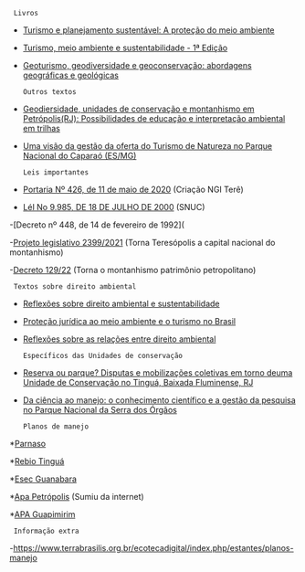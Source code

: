 
     Livros

* [Turismo e planejamento sustentável: A proteção do meio ambiente](https://plataforma.bvirtual.com.br/Leitor/Publicacao/26778/pdf/0)
* [Turismo, meio ambiente e sustentabilidade - 1ª Edição](https://plataforma.bvirtual.com.br/Acervo/Publicacao/26815)
* [Geoturismo, geodiversidade e geoconservação: abordagens geográficas e geológicas](https://plataforma.bvirtual.com.br/Acervo/Publicacao/174999)





      Outros textos


* [Geodiersidade, unidades de conservação e montanhismo em Petrópolis(RJ): Possibilidades de educação e interpretação ambiental em trilhas](https://plataforma.bvirtual.com.br/Acervo/Publicacao/174999)
* [Uma visão da gestão da oferta do Turismo de Natureza no Parque Nacional do Caparaó (ES/MG)](http://www.ivt.coppe.ufrj.br/caderno/index.php/caderno/article/view/1838/0)





      Leis importantes

- [Portaria Nº 426, de 11 de maio de 2020](https://www.in.gov.br/en/web/dou/-/portaria-n-426-de-11-de-maio-de-2020-256529597) (Criação NGI Terê)

- [LéI No 9.985, DE 18 DE JULHO DE 2000](http://www.planalto.gov.br/ccivil_03/leis/l9985.htm#:~:text=LEI%20No%209.985%2C%20DE%2018%20DE%20JULHO%20DE%202000.&text=Regulamenta%20o%20art.,Natureza%20e%20d%C3%A1%20outras%20provid%C3%AAncias.) (SNUC)

-[Decreto nº 448, de 14 de fevereiro de 1992](

-[Projeto legislativo  2399/2021](https://www25.senado.leg.br/web/atividade/materias/-/materia/148971) (Torna Teresópolis a capital nacional do montanhismo)

-[Decreto 129/22]( https://www.petropolis.rj.gov.br/pmp/index.php/imprensa/noticias/item/19245-prefeitura-torna-montanhismo-patrim%C3%B4nio-municipal ) (Torna o montanhismo patrimônio petropolitano)




     Textos sobre direito ambiental

* [Reflexões sobre direito ambiental e sustentabilidade](https://github.com/AnaMCMV/Turismo/blob/main/Turismo/6%20PER%C3%8DODO/Projeto%20Integrador%203/Textos%20norteadores/Reflexoes_sobre_direito_ambiental_e_sust.pdf)

* [Proteção jurídica ao meio ambiente e o turismo no Brasil](https://github.com/AnaMCMV/Turismo/blob/main/Turismo/6%20PER%C3%8DODO/Projeto%20Integrador%203/Textos%20norteadores/TEXTO%2020%20-%20Prote%C3%A7%C3%A3o%20jur%C3%ADdica%20ao%20meio%20ambiente%20e%20o%20turismo%20no%20Brasil.pdf)

* [ Reflexões sobre as relações entre direito ambiental](https://github.com/AnaMCMV/Turismo/blob/main/Turismo/6%20PER%C3%8DODO/Projeto%20Integrador%203/Textos%20norteadores/TEXTO%2021%20-%20Reflex%C3%B5es%20sobre%20as%20rela%C3%A7%C3%B5es%20entre%20direito%20ambiental.pdf)


      Específicos das Unidades de conservação

* [Reserva ou parque? Disputas e mobilizações coletivas em torno deuma Unidade de Conservação no Tinguá, Baixada Fluminense, RJ](https://app.uff.br/riuff/bitstream/handle/1/23940/TCC%20-%20Ana%20Lucia%20Costa%20Da%20Rosa.pdf?sequence=1&isAllowed=y)
* [Da ciência ao manejo: o conhecimento científico e a gestão da pesquisa no Parque Nacional da Serra dos Órgãos](https://www.researchgate.net/profile/Ernesto-Viveiros-De-Castro/publication/326845581_Da_ciencia_ao_manejoo_conhecimento_cientifico_e_a_gestao_da_pesquisa_no_Parque_Nacional_da_Serra_dos_Orgaos/links/5b68fc0145851546c9f68d3e/Da-ciencia-ao-manejoo-conhecimento-cientifico-e-a-gestao-da-pesquisa-no-Parque-Nacional-da-Serra-dos-Orgaos.pdf)

      Planos de manejo
     
     
*[Parnaso](https://www.icmbio.gov.br/parnaserradosorgaos/o-que-fazemos/gestao-e-manejo.html)     

*[Rebio Tinguá](https://github.com/AnaMCMV/Turismo/blob/main/Turismo/6%20PER%C3%8DODO/Projeto%20Integrador%203/Planos%20de%20manejo/Plano%20de%20Manejo%20Rebio%20do%20Tingu%C3%A1.pdf)

*[Esec Guanabara](https://www.icmbio.gov.br/apaguapimirim/planos-de-manejo)

*[Apa Petrópolis]()  (Sumiu da internet)

*[APA Guapimirim](https://www.icmbio.gov.br/apaguapimirim/planos-de-manejo)

     Informação extra
     
     
  -https://www.terrabrasilis.org.br/ecotecadigital/index.php/estantes/planos-manejo

